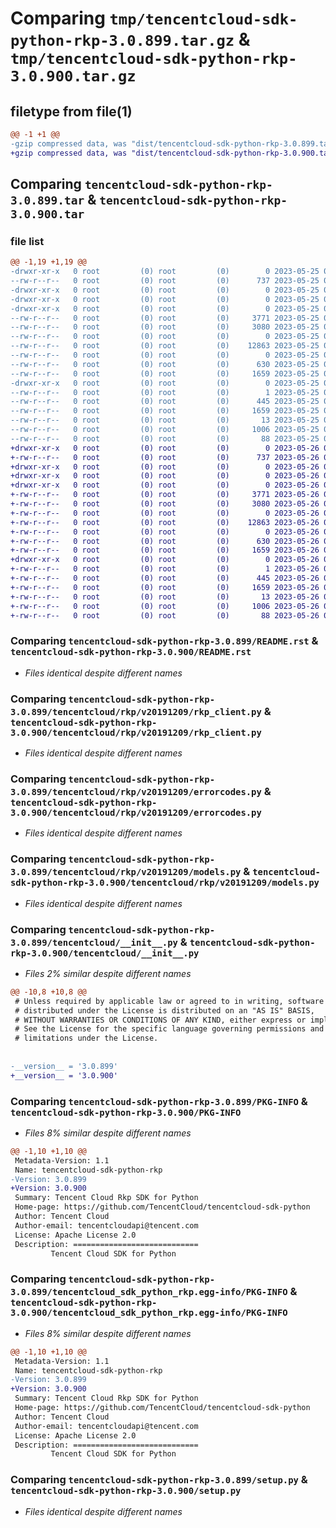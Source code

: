# Comparing `tmp/tencentcloud-sdk-python-rkp-3.0.899.tar.gz` & `tmp/tencentcloud-sdk-python-rkp-3.0.900.tar.gz`

## filetype from file(1)

```diff
@@ -1 +1 @@
-gzip compressed data, was "dist/tencentcloud-sdk-python-rkp-3.0.899.tar", last modified: Thu May 25 00:33:57 2023, max compression
+gzip compressed data, was "dist/tencentcloud-sdk-python-rkp-3.0.900.tar", last modified: Fri May 26 02:25:25 2023, max compression
```

## Comparing `tencentcloud-sdk-python-rkp-3.0.899.tar` & `tencentcloud-sdk-python-rkp-3.0.900.tar`

### file list

```diff
@@ -1,19 +1,19 @@
-drwxr-xr-x   0 root         (0) root         (0)        0 2023-05-25 00:33:57.000000 tencentcloud-sdk-python-rkp-3.0.899/
--rw-r--r--   0 root         (0) root         (0)      737 2023-05-25 00:33:56.000000 tencentcloud-sdk-python-rkp-3.0.899/README.rst
-drwxr-xr-x   0 root         (0) root         (0)        0 2023-05-25 00:33:57.000000 tencentcloud-sdk-python-rkp-3.0.899/tencentcloud/
-drwxr-xr-x   0 root         (0) root         (0)        0 2023-05-25 00:33:57.000000 tencentcloud-sdk-python-rkp-3.0.899/tencentcloud/rkp/
-drwxr-xr-x   0 root         (0) root         (0)        0 2023-05-25 00:33:57.000000 tencentcloud-sdk-python-rkp-3.0.899/tencentcloud/rkp/v20191209/
--rw-r--r--   0 root         (0) root         (0)     3771 2023-05-25 00:33:56.000000 tencentcloud-sdk-python-rkp-3.0.899/tencentcloud/rkp/v20191209/rkp_client.py
--rw-r--r--   0 root         (0) root         (0)     3080 2023-05-25 00:33:56.000000 tencentcloud-sdk-python-rkp-3.0.899/tencentcloud/rkp/v20191209/errorcodes.py
--rw-r--r--   0 root         (0) root         (0)        0 2023-05-25 00:33:56.000000 tencentcloud-sdk-python-rkp-3.0.899/tencentcloud/rkp/v20191209/__init__.py
--rw-r--r--   0 root         (0) root         (0)    12863 2023-05-25 00:33:56.000000 tencentcloud-sdk-python-rkp-3.0.899/tencentcloud/rkp/v20191209/models.py
--rw-r--r--   0 root         (0) root         (0)        0 2023-05-25 00:33:56.000000 tencentcloud-sdk-python-rkp-3.0.899/tencentcloud/rkp/__init__.py
--rw-r--r--   0 root         (0) root         (0)      630 2023-05-25 00:33:56.000000 tencentcloud-sdk-python-rkp-3.0.899/tencentcloud/__init__.py
--rw-r--r--   0 root         (0) root         (0)     1659 2023-05-25 00:33:57.000000 tencentcloud-sdk-python-rkp-3.0.899/PKG-INFO
-drwxr-xr-x   0 root         (0) root         (0)        0 2023-05-25 00:33:57.000000 tencentcloud-sdk-python-rkp-3.0.899/tencentcloud_sdk_python_rkp.egg-info/
--rw-r--r--   0 root         (0) root         (0)        1 2023-05-25 00:33:57.000000 tencentcloud-sdk-python-rkp-3.0.899/tencentcloud_sdk_python_rkp.egg-info/dependency_links.txt
--rw-r--r--   0 root         (0) root         (0)      445 2023-05-25 00:33:57.000000 tencentcloud-sdk-python-rkp-3.0.899/tencentcloud_sdk_python_rkp.egg-info/SOURCES.txt
--rw-r--r--   0 root         (0) root         (0)     1659 2023-05-25 00:33:57.000000 tencentcloud-sdk-python-rkp-3.0.899/tencentcloud_sdk_python_rkp.egg-info/PKG-INFO
--rw-r--r--   0 root         (0) root         (0)       13 2023-05-25 00:33:57.000000 tencentcloud-sdk-python-rkp-3.0.899/tencentcloud_sdk_python_rkp.egg-info/top_level.txt
--rw-r--r--   0 root         (0) root         (0)     1006 2023-05-25 00:33:56.000000 tencentcloud-sdk-python-rkp-3.0.899/setup.py
--rw-r--r--   0 root         (0) root         (0)       88 2023-05-25 00:33:57.000000 tencentcloud-sdk-python-rkp-3.0.899/setup.cfg
+drwxr-xr-x   0 root         (0) root         (0)        0 2023-05-26 02:25:25.000000 tencentcloud-sdk-python-rkp-3.0.900/
+-rw-r--r--   0 root         (0) root         (0)      737 2023-05-26 02:25:25.000000 tencentcloud-sdk-python-rkp-3.0.900/README.rst
+drwxr-xr-x   0 root         (0) root         (0)        0 2023-05-26 02:25:25.000000 tencentcloud-sdk-python-rkp-3.0.900/tencentcloud/
+drwxr-xr-x   0 root         (0) root         (0)        0 2023-05-26 02:25:25.000000 tencentcloud-sdk-python-rkp-3.0.900/tencentcloud/rkp/
+drwxr-xr-x   0 root         (0) root         (0)        0 2023-05-26 02:25:25.000000 tencentcloud-sdk-python-rkp-3.0.900/tencentcloud/rkp/v20191209/
+-rw-r--r--   0 root         (0) root         (0)     3771 2023-05-26 02:25:25.000000 tencentcloud-sdk-python-rkp-3.0.900/tencentcloud/rkp/v20191209/rkp_client.py
+-rw-r--r--   0 root         (0) root         (0)     3080 2023-05-26 02:25:25.000000 tencentcloud-sdk-python-rkp-3.0.900/tencentcloud/rkp/v20191209/errorcodes.py
+-rw-r--r--   0 root         (0) root         (0)        0 2023-05-26 02:25:25.000000 tencentcloud-sdk-python-rkp-3.0.900/tencentcloud/rkp/v20191209/__init__.py
+-rw-r--r--   0 root         (0) root         (0)    12863 2023-05-26 02:25:25.000000 tencentcloud-sdk-python-rkp-3.0.900/tencentcloud/rkp/v20191209/models.py
+-rw-r--r--   0 root         (0) root         (0)        0 2023-05-26 02:25:25.000000 tencentcloud-sdk-python-rkp-3.0.900/tencentcloud/rkp/__init__.py
+-rw-r--r--   0 root         (0) root         (0)      630 2023-05-26 02:25:25.000000 tencentcloud-sdk-python-rkp-3.0.900/tencentcloud/__init__.py
+-rw-r--r--   0 root         (0) root         (0)     1659 2023-05-26 02:25:25.000000 tencentcloud-sdk-python-rkp-3.0.900/PKG-INFO
+drwxr-xr-x   0 root         (0) root         (0)        0 2023-05-26 02:25:25.000000 tencentcloud-sdk-python-rkp-3.0.900/tencentcloud_sdk_python_rkp.egg-info/
+-rw-r--r--   0 root         (0) root         (0)        1 2023-05-26 02:25:25.000000 tencentcloud-sdk-python-rkp-3.0.900/tencentcloud_sdk_python_rkp.egg-info/dependency_links.txt
+-rw-r--r--   0 root         (0) root         (0)      445 2023-05-26 02:25:25.000000 tencentcloud-sdk-python-rkp-3.0.900/tencentcloud_sdk_python_rkp.egg-info/SOURCES.txt
+-rw-r--r--   0 root         (0) root         (0)     1659 2023-05-26 02:25:25.000000 tencentcloud-sdk-python-rkp-3.0.900/tencentcloud_sdk_python_rkp.egg-info/PKG-INFO
+-rw-r--r--   0 root         (0) root         (0)       13 2023-05-26 02:25:25.000000 tencentcloud-sdk-python-rkp-3.0.900/tencentcloud_sdk_python_rkp.egg-info/top_level.txt
+-rw-r--r--   0 root         (0) root         (0)     1006 2023-05-26 02:25:25.000000 tencentcloud-sdk-python-rkp-3.0.900/setup.py
+-rw-r--r--   0 root         (0) root         (0)       88 2023-05-26 02:25:25.000000 tencentcloud-sdk-python-rkp-3.0.900/setup.cfg
```

### Comparing `tencentcloud-sdk-python-rkp-3.0.899/README.rst` & `tencentcloud-sdk-python-rkp-3.0.900/README.rst`

 * *Files identical despite different names*

### Comparing `tencentcloud-sdk-python-rkp-3.0.899/tencentcloud/rkp/v20191209/rkp_client.py` & `tencentcloud-sdk-python-rkp-3.0.900/tencentcloud/rkp/v20191209/rkp_client.py`

 * *Files identical despite different names*

### Comparing `tencentcloud-sdk-python-rkp-3.0.899/tencentcloud/rkp/v20191209/errorcodes.py` & `tencentcloud-sdk-python-rkp-3.0.900/tencentcloud/rkp/v20191209/errorcodes.py`

 * *Files identical despite different names*

### Comparing `tencentcloud-sdk-python-rkp-3.0.899/tencentcloud/rkp/v20191209/models.py` & `tencentcloud-sdk-python-rkp-3.0.900/tencentcloud/rkp/v20191209/models.py`

 * *Files identical despite different names*

### Comparing `tencentcloud-sdk-python-rkp-3.0.899/tencentcloud/__init__.py` & `tencentcloud-sdk-python-rkp-3.0.900/tencentcloud/__init__.py`

 * *Files 2% similar despite different names*

```diff
@@ -10,8 +10,8 @@
 # Unless required by applicable law or agreed to in writing, software
 # distributed under the License is distributed on an "AS IS" BASIS,
 # WITHOUT WARRANTIES OR CONDITIONS OF ANY KIND, either express or implied.
 # See the License for the specific language governing permissions and
 # limitations under the License.
 
 
-__version__ = '3.0.899'
+__version__ = '3.0.900'
```

### Comparing `tencentcloud-sdk-python-rkp-3.0.899/PKG-INFO` & `tencentcloud-sdk-python-rkp-3.0.900/PKG-INFO`

 * *Files 8% similar despite different names*

```diff
@@ -1,10 +1,10 @@
 Metadata-Version: 1.1
 Name: tencentcloud-sdk-python-rkp
-Version: 3.0.899
+Version: 3.0.900
 Summary: Tencent Cloud Rkp SDK for Python
 Home-page: https://github.com/TencentCloud/tencentcloud-sdk-python
 Author: Tencent Cloud
 Author-email: tencentcloudapi@tencent.com
 License: Apache License 2.0
 Description: ============================
         Tencent Cloud SDK for Python
```

### Comparing `tencentcloud-sdk-python-rkp-3.0.899/tencentcloud_sdk_python_rkp.egg-info/PKG-INFO` & `tencentcloud-sdk-python-rkp-3.0.900/tencentcloud_sdk_python_rkp.egg-info/PKG-INFO`

 * *Files 8% similar despite different names*

```diff
@@ -1,10 +1,10 @@
 Metadata-Version: 1.1
 Name: tencentcloud-sdk-python-rkp
-Version: 3.0.899
+Version: 3.0.900
 Summary: Tencent Cloud Rkp SDK for Python
 Home-page: https://github.com/TencentCloud/tencentcloud-sdk-python
 Author: Tencent Cloud
 Author-email: tencentcloudapi@tencent.com
 License: Apache License 2.0
 Description: ============================
         Tencent Cloud SDK for Python
```

### Comparing `tencentcloud-sdk-python-rkp-3.0.899/setup.py` & `tencentcloud-sdk-python-rkp-3.0.900/setup.py`

 * *Files identical despite different names*


